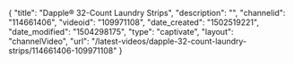 {
    "title": "Dapple&reg; 32-Count Laundry Strips",
    "description": "",
    "channelid": "114661406",
    "videoid": "109971108",
    "date_created": "1502519221",
    "date_modified": "1504298175",
    "type": "captivate",
    "layout": "channelVideo",
    "url": "\/latest-videos\/dapple-32-count-laundry-strips\/114661406-109971108"
}